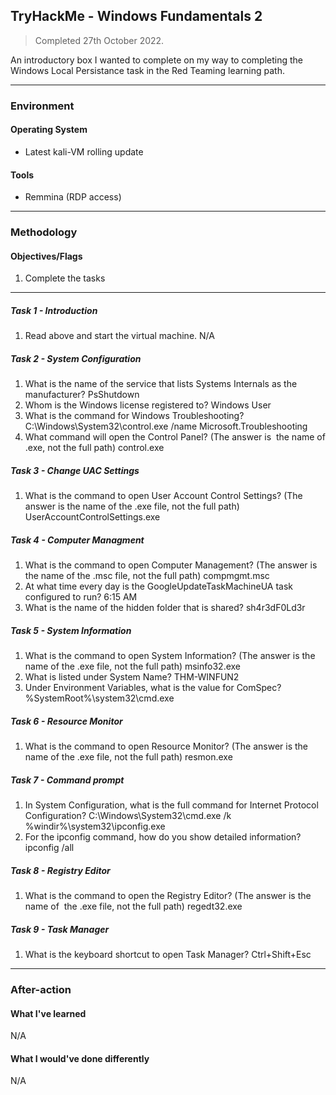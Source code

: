 ## TryHackMe - Windows Fundamentals 2
> Completed 27th October  2022.

An introductory box I wanted to complete on my way to completing the Windows Local Persistance task in the Red Teaming learning path.

---
### Environment
#### Operating System
- Latest kali-VM rolling update

#### Tools
- Remmina (RDP access)

---
### Methodology
#### Objectives/Flags
1. Complete the tasks

---
##### Task 1 - Introduction
1. Read above and start the virtual machine.
	N/A

##### Task 2 - System Configuration
1. What is the name of the service that lists Systems Internals as the manufacturer?
	PsShutdown
2. Whom is the Windows license registered to?
	Windows User
3. What is the command for Windows Troubleshooting?
	C:\Windows\System32\control.exe /name Microsoft.Troubleshooting
4. What command will open the Control Panel? (The answer is  the name of .exe, not the full path)
	control.exe

##### Task 3 - Change UAC Settings
1. What is the command to open User Account Control Settings? (The answer is the name of the .exe file, not the full path)
	UserAccountControlSettings.exe

##### Task 4 - Computer Managment
1. What is the command to open Computer Management? (The answer is the name of the .msc file, not the full path)
	compmgmt.msc
2. At what time every day is the GoogleUpdateTaskMachineUA task configured to run?
	6:15 AM
3. What is the name of the hidden folder that is shared?
	sh4r3dF0Ld3r

##### Task 5 - System Information
1. What is the command to open System Information? (The answer is the name of the .exe file, not the full path)
	msinfo32.exe
2. What is listed under System Name?
	THM-WINFUN2
3. Under Environment Variables, what is the value for ComSpec?
	%SystemRoot%\system32\cmd.exe

##### Task 6 - Resource Monitor
1. What is the command to open Resource Monitor? (The answer is the name of the .exe file, not the full path)
	resmon.exe

##### Task 7 - Command prompt
1. In System Configuration, what is the full command for Internet Protocol Configuration?
	C:\Windows\System32\cmd.exe /k %windir%\system32\ipconfig.exe
2. For the ipconfig command, how do you show detailed information?
	ipconfig /all

##### Task 8 - Registry Editor
1. What is the command to open the Registry Editor? (The answer is the name of  the .exe file, not the full path)
	regedt32.exe

##### Task 9 - Task Manager
1. What is the keyboard shortcut to open Task Manager?
	Ctrl+Shift+Esc

---
### After-action
#### What I've learned
N/A

#### What I would've done differently
N/A
